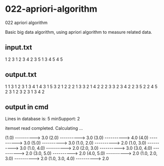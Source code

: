 # 022-apriori-algorithm

022 apriori algorithm

Basic big data algorithm, using apriori algorithm to measure related data.

## input.txt

1 2 3
1 2 3 4
2 3 5
1 3 4 5
4 5

## output.txt

1 1 3
1 2 3
1 3 4
1 4 3
1 5 3
2 1 2 2
2 1 3 3
2 1 4 2
2 2 3 3
2 3 4 2
2 3 5 2
2 4 5 2
3 1 2 3 2
3 1 3 4 2

## output in cmd

Lines in database is: 5
minSupport: 2

itemset read completed.
Calculating ...

(1.0) ----------> 3.0
(2.0) ----------> 3.0
(3.0) ----------> 4.0
(4.0) ----------> 3.0
(5.0) ----------> 3.0
(1.0, 2.0) ----------> 2.0
(1.0, 3.0) ----------> 3.0
(1.0, 4.0) ----------> 2.0
(2.0, 3.0) ----------> 3.0
(3.0, 4.0) ----------> 2.0
(3.0, 5.0) ----------> 2.0
(4.0, 5.0) ----------> 2.0
(1.0, 2.0, 3.0) ----------> 2.0
(1.0, 3.0, 4.0) ----------> 2.0
